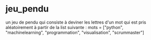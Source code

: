 # jeu_pendu
un jeu de pendu qui consiste à deviner les lettres d'un mot qui est pris aléatoirement à partir de  la list suivante :     mots = ["python", "machinelearning", "programmation", "visualisation", "scrummaster"]
